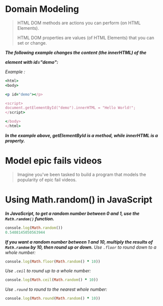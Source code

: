 # Domain Modeling
> HTML DOM methods are actions you can perform (on HTML Elements).
>
> HTML DOM properties are values (of HTML Elements) that you can set or change.




***The following example changes the content (the innerHTML) of the <p> element with id="demo":***

*Example :*

``` ruby
<html>
<body>

<p id="demo"></p>

<script>
document.getElementById("demo").innerHTML = "Hello World!";
</script>

</body>
</html>
```

***In the example above, getElementById is a method, while innerHTML is a property.***


# Model epic fails videos
> Imagine you've been tasked to build a program that models the popularity of epic fail videos. 

# Using Math.random() in JavaScript

***In JavaScript, to get a random number between 0 and 1, use the `Math.random()` function.***

``` ruby
console.log(Math.random())
0.5408145050563944
```

***If you want a random number between 1 and 10, multiply the results of `Math.random` by 10, then round up or down.***
*Use `.floor` to round down to a whole number:*
``` ruby
console.log(Math.floor(Math.random() * 10))
```

*Use `.ceil` to round up to a whole number:*
``` ruby
console.log(Math.ceil(Math.random() * 10))
```

*Use `.round` to round to the nearest whole number:*
``` ruby
console.log(Math.round(Math.random() * 10))
```










